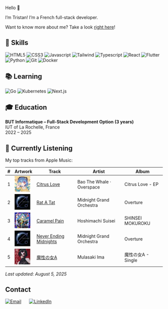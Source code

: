 Hello 👋

I’m Tristan! I’m a French full-stack developer.

Want to know more about me? Take a look [right here](https://tritounet.fr)!

## 💼 Skills

![HTML5](https://img.shields.io/badge/HTML5-E34F26?style=for-the-badge&logo=html5&logoColor=white)
![CSS3](https://img.shields.io/badge/CSS3-1572B6?style=for-the-badge&logo=css3&logoColor=white)
![Javascript](https://img.shields.io/badge/JavaScript-323330?style=for-the-badge&logo=javascript&logoColor=F7DF1E)
![Tailwind](https://img.shields.io/badge/Tailwind_CSS-06B6D4?style=for-the-badge&logo=tailwind-css&logoColor=white)
![Typescript](https://img.shields.io/badge/TypeScript-007ACC?style=for-the-badge&logo=typescript&logoColor=white)
![React](https://img.shields.io/badge/React-20232A?style=for-the-badge&logo=react&logoColor=61DAFB)
![Flutter](https://img.shields.io/badge/Flutter-02569B?style=for-the-badge&logo=flutter&logoColor=white)
![Python](https://img.shields.io/badge/Python-3776AB?style=for-the-badge&logo=python&logoColor=white)
![Git](https://img.shields.io/badge/Git-F05032?style=for-the-badge&logo=git&logoColor=white)
![Docker](https://img.shields.io/badge/Docker-2496ED?style=for-the-badge&logo=docker&logoColor=white)

## 📚 Learning

![Go](https://img.shields.io/badge/Go-00ADD8?style=for-the-badge&logo=go&logoColor=white)
![Kubernetes](https://img.shields.io/badge/Kubernetes-326CE5?style=for-the-badge&logo=kubernetes&logoColor=white)
![Next.js](https://img.shields.io/badge/Next.js-000000?style=for-the-badge&logo=next.js&logoColor=white)

## 🎓 Education

**BUT Informatique – Full-Stack Development Option (3 years)**  
IUT of La Rochelle, France  
2022 – 2025

## 🎵 Currently Listening

My top tracks from Apple Music:

| # | Artwork | Track | Artist | Album |
|---|---------|-------|--------|-------|
| 1 | <img src="./artwork_images/artwork_1_Citrus_Love.jpg" width="50" height="50" alt="Citrus Love artwork"> | [Citrus Love](https://music.apple.com/fr/song/citrus-love/1643717858) | Bao The Whale · Overspace | Citrus Love - EP |
| 2 | <img src="./artwork_images/artwork_2_Rat_A_Tat.jpg" width="50" height="50" alt="Rat A Tat artwork"> | [Rat A Tat](https://music.apple.com/fr/song/rat-a-tat/1627445790) | Midnight Grand Orchestra | Overture |
| 3 | <img src="./artwork_images/artwork_3_Caramel_Pain.jpg" width="50" height="50" alt="Caramel Pain artwork"> | [Caramel Pain](https://music.apple.com/fr/song/caramel-pain/1789078179) | Hoshimachi Suisei | SHINSEI MOKUROKU |
| 4 | <img src="./artwork_images/artwork_4_Never_Ending_Midnights.jpg" width="50" height="50" alt="Never Ending Midnights artwork"> | [Never Ending Midnights](https://music.apple.com/fr/song/never-ending-midnights/1627445787) | Midnight Grand Orchestra | Overture |
| 5 | <img src="./artwork_images/artwork_5_____A.jpg" width="50" height="50" alt="魔性の女A artwork"> | [魔性の女A](https://music.apple.com/fr/song/%E9%AD%94%E6%80%A7%E3%81%AE%E5%A5%B3a/1740692507) | Mulasaki Ima | 魔性の女A - Single |
*Last updated: August 5, 2025*

## Contact

<div style="display: flex; gap: 25px;">
  <a href="mailto:tristan.lavocat.pro@gmail.com" target="_blank">
    <img src="https://img.shields.io/badge/Email-D14836?style=for-the-badge&logo=gmail&logoColor=white" alt="Email">
  </a>
   <a target="_blank" href="https://www.linkedin.com/in/tristan-lavocat/">
    <img src="https://img.shields.io/badge/LinkedIn-0077B5?style=for-the-badge&logo=linkedin&logoColor=white" alt="LinkedIn">
  </a>
</div>